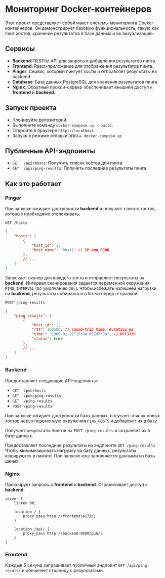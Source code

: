 # Мониторинг Docker-контейнеров

Этот проект представляет собой макет системы мониторинга Docker-контейнеров. Он демонстрирует базовую функциональность, такую как пинг хостов, хранение результатов в базе данных и их визуализацию.

## Сервисы

- **Backend**: RESTful API для запроса и добавления результатов пинга.
- **Frontend**: React-приложение для отображения результатов пинга.
- **Pinger**: Сервис, который пингует хосты и отправляет результаты на backend.
- **Database**: База данных PostgreSQL для хранения результатов пинга.
- **Nginx**: Обратный прокси-сервер обеспечивает внешний доступ к **frontend** и **backend**.

## Запуск проекта

- Клонируйте репозиторий.
- Выполните команду `docker-compose up --build`.
- Откройте в браузере `http://localhost`.
- Запуск в режиме отладки `DEBUG= docker-compose up`

## Публичные API-эндпоинты

- `GET  /api/hosts`: Получить список хостов для пинга.
- `GET  /api/ping-results`: Получить последние результаты пинга.

## Как это работает

### Pinger

При запуске ожидает доступности **backend** и получает список хостов, которые необходимо отслеживать.

`GET /hosts`

```json
{
    "hosts": [
        {
            "host_id": 1,
            "host_name": "host1" // IP или FQDN
        },
        // ...
    ]
}
```

Запускает сканер для каждого хоста и отправляет результаты на **backend**. 
Интервал сканирования задается переменной окружения `PING_INTERVAL` (по умолчанию `10s`).
Чтобы избежать излишней нагрузки на **backend**, результаты собираются в батчи перед отправкой.

`POST /ping-results`

```json
{
    "ping_results": [
        {
            "host_id": 1,
            "rtt": 100500, // round-trip time, duration ns
            "time": "2006-01-02T15:04:05Z07:00", // RFC3339
            "status": true
        },
        // ...
    ]
}
```

### Backend

Предоставляет следующие API-эндпоинты:

- `GET  /pub/hosts`
- `GET  /pub/ping-results`
- `GET  /ping-results`
- `POST /ping-results`

При запуске ожидает доступности базы данных, получает список новых хостов через переменную окружения `PING_HOSTS` и добавляет их в базу.

Получает результаты пингов на `POST /ping-results` и сохраняет их в базе данных.

Предоставляет последние результаты на эндпоинте `GET /ping-results`. Чтобы минимизировать нагрузку на базу данных, результаты кэшируются в памяти. При запуске кэш заполняется данными из базы даных.

### Nginx

Проксирует запросы к **frontend** и **backend**. Ограничивает доступ к **backend**.

```nginx
server {
    listen 80;

    location / {
        proxy_pass http://frontend:4173/;
    }

    location /api/ {
        proxy_pass http://backend:8080/pub/;
    }
}
```

### Frontend

Каждые 5 секунд запрашивает публичный эндпоинт `GET /api/ping-results` и обновляет страницу с результатами.
